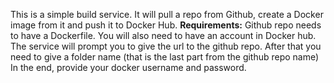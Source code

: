 This is a simple build service. It will pull a repo from Github, create a Docker image from it and push it to Docker Hub. 
**Requirements:**
Github repo needs to have a Dockerfile. 
You will also need to have an account in Docker hub. 
The service will prompt you to give the url to the github repo. 
After that you need to give a folder name (that is the last part from the github repo name) 
In the end, provide your docker username and password. 
